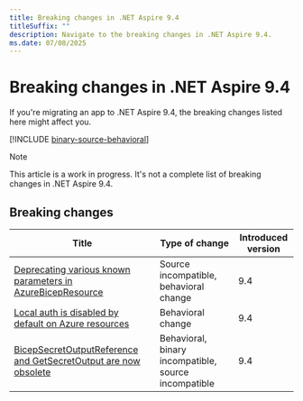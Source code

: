 ```yaml
---
title: Breaking changes in .NET Aspire 9.4
titleSuffix: ""
description: Navigate to the breaking changes in .NET Aspire 9.4.
ms.date: 07/08/2025
---
```


# Breaking changes in .NET Aspire 9.4

If you're migrating an app to .NET Aspire 9.4, the breaking changes listed here might affect you.

[!INCLUDE [binary-source-behavioral](../includes/binary-source-behavioral.md)]

> [!NOTE]
> This article is a work in progress. It's not a complete list of breaking changes in .NET Aspire 9.4.

## Breaking changes

| Title | Type of change | Introduced version |
|--|--|--|
| [Deprecating various known parameters in AzureBicepResource](azure-bicep-parameters-deprecated.md) | Source incompatible, behavioral change | 9.4 |
| [Local auth is disabled by default on Azure resources](local-auth-disabled-for-azure-resources.md) | Behavioral change | 9.4 |
| [BicepSecretOutputReference and GetSecretOutput are now obsolete](getsecretoutput-deprecated.md) | Behavioral, binary incompatible, source incompatible | 9.4 |
